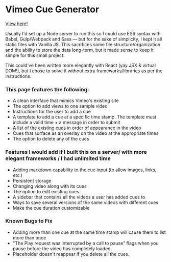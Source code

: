 # Vimeo Cue Generator

[View here!](https://kimhart.github.io/creator-code-test/)

Usually I'd set up a Node server to run this so I could use ES6 syntax with Babel, Gulp/Webpack and Sass — but for the sake of simplicity, I kept it all static files with Vanilla JS. This sacrifices some file structure/organization and the ability to store the data long-term, but it made sense to keep it simple for this small project.

This could've been written more elegantly with React (yay JSX & virtual DOM!), but I chose to solve it without extra frameworks/libraries as per the instructions.

### This page features the following:

- A clean interface that mimics Vimeo's existing site
- The option to add views to one sample video
- Instructions for the user to add a cue
- A template to add a cue at a specific time stamp. The template must include a valid time + a message in order to submit
- A list of the existing cues in order of appearance in the video
- Cues that surface as an overlay on the video at the appropriate times
- The option to delete any of the cues

### Features I would add if I built this on a server/ with more elegant frameworks / I had unlimited time
- Adding markdown capability to the cue input (to allow images, links, etc.)
- Persistent storage
- Changing video along with its cues
- The option to edit existing cues
- A sidebar that contains all the videos a user has added cues to
- Ways to save several versions of the same videos with different cues 
- Make the cue duration customizable

### Known Bugs to Fix
- Adding more than one cue at the same time stamp will cause them to list more than once
- "The Play request was interrupted by a call to pause" flags when you pause before the video has completely loaded.
- Placeholder doesn't reappear if you delete all the cues.

